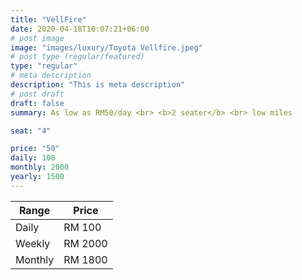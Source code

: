 ```yaml
---
title: "VellFire"
date: 2020-04-18T10:07:21+06:00
# post image
image: "images/luxury/Toyota Vellfire.jpeg"
# post type (regular/featured)
type: "regular"
# meta description
description: "This is meta description"
# post draft
draft: false
summary: As low as RM50/day <br> <b>2 seater</b> <br> low miles 

seat: "4"

price: "50"
daily: 100
monthly: 2000
yearly: 1500
---
```



| Range        | Price  |         
|-------------|-------------|
| Daily      | RM 100|
| Weekly      | RM 2000|
| Monthly | RM 1800|



